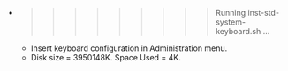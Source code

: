 * >>>>>>>>> Running inst-std-system-keyboard.sh ...
  * Insert keyboard configuration in Administration menu.
  * Disk size = 3950148K. Space Used = 4K.
